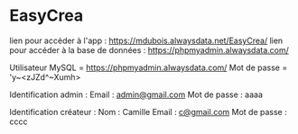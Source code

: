 # EasyCrea

lien pour accéder à l'app : https://mdubois.alwaysdata.net/EasyCrea/
lien pour accéder à la base de données : https://phpmyadmin.alwaysdata.com/

Utilisateur MySQL = https://phpmyadmin.alwaysdata.com/
Mot de passe = 'y~<zJZd^~Xumh>





Identification admin :
Email : admin@gmail.com
Mot de passe : aaaa

Identification créateur :
Nom : Camille
Email : c@gmail.com
Mot de passe : cccc
